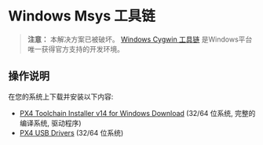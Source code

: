 # Windows Msys 工具链

> **注意：** 本解决方案已被破坏。 [Windows Cygwin 工具链](../setup/dev_env_windows_cygwin.md) 是Windows平台唯一获得官方支持的开发环境。

## 操作说明

在您的系统上下载并安装以下内容:

* [PX4 Toolchain Installer v14 for Windows Download](http://firmware.diydrones.com/Tools/PX4-tools/px4_toolchain_installer_v14_win.exe) (32/64 位系统, 完整的编译系统, 驱动程序) 
* [PX4 USB Drivers](https://github.com/mavlink/qgroundcontrol/raw/master/deploy/px4driver.msi) (32/64 位系统)